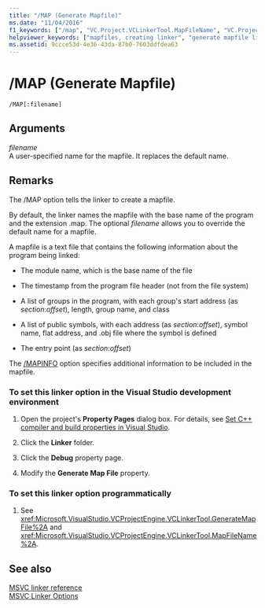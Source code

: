 ```yaml
---
title: "/MAP (Generate Mapfile)"
ms.date: "11/04/2016"
f1_keywords: ["/map", "VC.Project.VCLinkerTool.MapFileName", "VC.Project.VCLinkerTool.GenerateMapFile"]
helpviewer_keywords: ["mapfiles, creating linker", "generate mapfile linker option", "mapfile linker option", "mapfiles, information about program being linked", "MAP linker option", "-MAP linker option", "mapfiles, specifying file name", "/MAP linker option"]
ms.assetid: 9ccce53d-4e36-43da-87b0-7603ddfdea63
---
```

# /MAP (Generate Mapfile)

```
/MAP[:filename]
```

## Arguments

*filename*<br/>
A user-specified name for the mapfile. It replaces the default name.

## Remarks

The /MAP option tells the linker to create a mapfile.

By default, the linker names the mapfile with the base name of the program and the extension .map. The optional *filename* allows you to override the default name for a mapfile.

A mapfile is a text file that contains the following information about the program being linked:

- The module name, which is the base name of the file

- The timestamp from the program file header (not from the file system)

- A list of groups in the program, with each group's start address (as *section*:*offset*), length, group name, and class

- A list of public symbols, with each address (as *section*:*offset*), symbol name, flat address, and .obj file where the symbol is defined

- The entry point (as *section*:*offset*)

The [/MAPINFO](mapinfo-include-information-in-mapfile.md) option specifies additional information to be included in the mapfile.

### To set this linker option in the Visual Studio development environment

1. Open the project's **Property Pages** dialog box. For details, see [Set C++ compiler and build properties in Visual Studio](../working-with-project-properties.md).

1. Click the **Linker** folder.

1. Click the **Debug** property page.

1. Modify the **Generate Map File** property.

### To set this linker option programmatically

1. See <xref:Microsoft.VisualStudio.VCProjectEngine.VCLinkerTool.GenerateMapFile%2A> and <xref:Microsoft.VisualStudio.VCProjectEngine.VCLinkerTool.MapFileName%2A>.

## See also

[MSVC linker reference](linking.md)<br/>
[MSVC Linker Options](linker-options.md)
